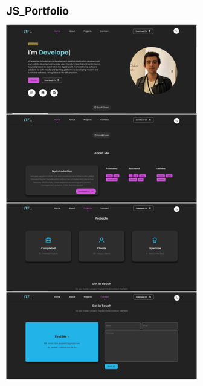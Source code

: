 # JS_Portfolio
 
![Img1](ss/img_1.png)
![Img2](ss/img_2.png)
![Img3](ss/img_3.png)
![Img4](ss/img_4.png)
